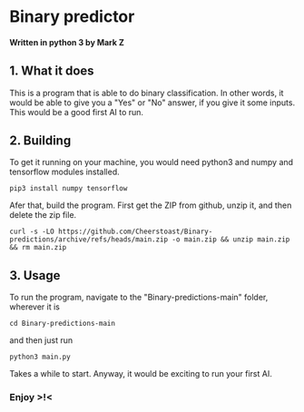 # Binary predictor
#### Written in python 3 by Mark Z

## 1. What it does

This is a program that is able to do binary classification.
In other words, it would be able to give you a "Yes" or "No" answer, if you give it some inputs.
This would be a good first AI to run.

## 2. Building
To get it running on your machine, you would need python3 and numpy and tensorflow modules installed.

    pip3 install numpy tensorflow
    
Afer that, build the program. First get the ZIP from github, unzip it, and then delete the zip file. 


    curl -s -LO https://github.com/Cheerstoast/Binary-predictions/archive/refs/heads/main.zip -o main.zip && unzip main.zip && rm main.zip

## 3. Usage

    
To run the program, navigate to the "Binary-predictions-main" folder, wherever it is

    cd Binary-predictions-main

and then just run

    python3 main.py

Takes a while to start.
Anyway, it would be exciting to run your first AI.

### Enjoy >!<
